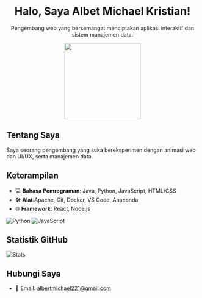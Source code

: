 <div align="center">
  <h1>Halo, Saya Albet Michael Kristian!</h1>
  <p>Pengembang web yang bersemangat menciptakan aplikasi interaktif dan sistem manajemen data.</p>
  <img src="https://media.giphy.com/media/3o7btPCcdNniyf0ArS/giphy.gif" width="200"/>
</div>

## Tentang Saya
Saya seorang pengembang yang suka bereksperimen dengan animasi web dan UI/UX, serta manajemen data.

## Keterampilan
- 💻 **Bahasa Pemrograman**: Java, Python, JavaScript, HTML/CSS
- 🛠 **Alat**:Apache, Git, Docker, VS Code, Anaconda
- 🌐 **Framework**: React, Node.js

![Python](https://img.shields.io/badge/-Python-3776AB?style=flat&logo=python)
![JavaScript](https://img.shields.io/badge/-JavaScript-F7DF1E?style=flat&logo=javascript)


## Statistik GitHub
![Stats](https://github-readme-stats.vercel.app/api?username=4lDev&show_icons=true&theme=radical)

## Hubungi Saya
- 📧 Email: albertmichael221@gmail.com

